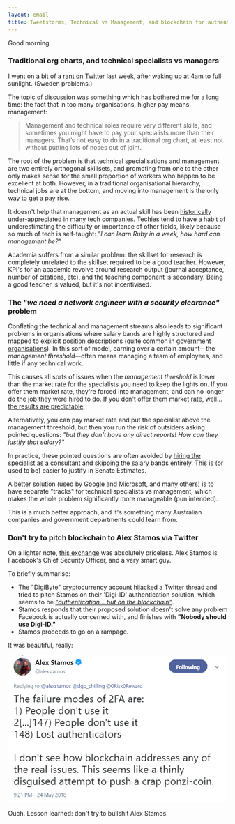 ```yaml
---
layout: email
title: Tweetstorms, Technical vs Management, and blockchain for authentication
---
```


Good morning.

### Traditional org charts, and technical specialists vs managers

I went on a bit of a [rant on Twitter](https://twitter.com/markeldo/status/999132305405956096) last week, after waking up at 4am to full sunlight. (Sweden problems.)

The topic of discussion was something which has bothered me for a long time: the fact that in too many organisations, higher pay means management:

>Management and technical roles require very different skills, and sometimes you might have to pay your specialists more than their managers. That’s not easy to do in a traditional org chart, at least not without putting lots of noses out of joint.

The root of the problem is that technical specialisations and management are two entirely orthogonal skillsets, and promoting from one to the other only makes sense for the small proportion of workers who happen to be excellent at both. However, in a traditional organisational hierarchy, technical jobs are at the bottom, and moving into management is the only way to get a pay rise.

It doesn't help that management as an actual skill has been [historically under-appreciated](http://www.businessinsider.com/larry-page-the-untold-story-2014-4?r=US&IR=T&IR=T) in many tech companies. Techies tend to have a habit of underestimating the difficulty or importance of other fields, likely because so much of tech is self-taught: *"I can learn Ruby in a week, how hard can management be?"*

Academia suffers from a similar problem: the skillset for research is completely unrelated to the skillset required to be a good teacher. However, KPI's for an academic revolve around research output (journal acceptance, number of citations, etc), and the teaching component is secondary. Being a good teacher is valued, but it's not incentivised.

### The *"we need a network engineer with a security clearance"* problem

Conflating the technical and management streams also leads to significant problems in organisations where salary bands are highly structured and mapped to explicit position descriptions (quite common in [government organisations](http://www.apsc.gov.au/publications-and-media/current-publications/worklevel-standards/el1)). In this sort of model, earning over a certain amount—the *management threshold*—often means managing a team of employees, and little if any technical work. 

This causes all sorts of issues when the *management threshold* is lower than the market rate for the specialists you need to keep the lights on. If you offer them market rate, they're forced into management, and can no longer do the job they were hired to do. If you don't offer them market rate, well... [the results are predictable](https://imgur.com/gallery/JmNORei). 

Alternatively, you can pay market rate and put the specialist above the management threshold, but then you run the risk of outsiders asking pointed questions: *"but they don't have any direct reports! How can they justify that salary?"*

In practice, these pointed questions are often avoided by [hiring the specialist as a consultant](https://www.smh.com.au/politics/federal/there-s-a-lack-of-transparency-on-executive-pay-and-contractors-in-aps-20180530-p4zidt.html) and skipping the salary bands entirely. This is (or used to be) easier to justify in Senate Estimates.

A better solution (used by [Google](https://www.quora.com/What-are-all-the-job-levels-in-Googles-technical-career-track) and [Microsoft](https://www.quora.com/What-are-all-the-job-levels-in-Microsofts-technical-career-track), and many others) is to have separate "tracks" for technical specialists vs management, which makes the whole problem significantly more manageable (pun intended). 

This is a much better approach, and it's something many Australian companies and government departments could learn from.


### Don't try to pitch blockchain to Alex Stamos via Twitter

On a lighter note, [this exchange](https://twitter.com/alexstamos/status/999769878071406592) was absolutely priceless. Alex Stamos is Facebook's Chief Security Officer, and a very smart guy.

To briefly summarise:
* The "DigiByte" cryptocurrency account hijacked a Twitter thread and tried to pitch Stamos on their 'Digi-ID' authentication solution, which seems to be *["authentication... but on the blockchain"](https://imgur.com/a/ceP8tK1)*.
* Stamos responds that their proposed solution doesn't solve any problem Facebook is actually concerned with, and finishes with **"Nobody should use Digi-ID."**
* Stamos proceeds to go on a rampage.

It was beautiful, really:

[<img src="/images/stamos-digi-id.png" alt="Stamos on Digi-ID" width="500">](https://twitter.com/alexstamos/status/999868096075718656)

Ouch. Lesson learned: don't try to bullshit Alex Stamos.